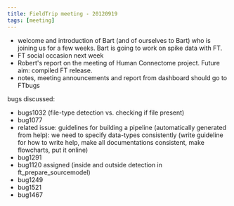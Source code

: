 ```yaml
---
title: FieldTrip meeting - 20120919
tags: [meeting]
---
```


- welcome and introduction of Bart (and of ourselves to Bart) who is joining us for a few weeks. Bart is going to work on spike data with FT.
- FT social occasion next week
- Robert's report on the meeting of Human Connectome project. Future aim: compiled FT release.
- notes, meeting announcements and report from dashboard should go to FTbugs

bugs discussed:

- bugs1032 (file-type detection vs. checking if file present)
- bug1077
- related issue: guidelines for building a pipeline (automatically generated from help): we need to specify data-types consistently (write guideline for how to write help, make all documentations consistent, make flowcharts, put it online)
- bug1291
- bug1120 assigned (inside and outside detection in ft_prepare_sourcemodel)
- bug1249
- bug1521
- bug1467
